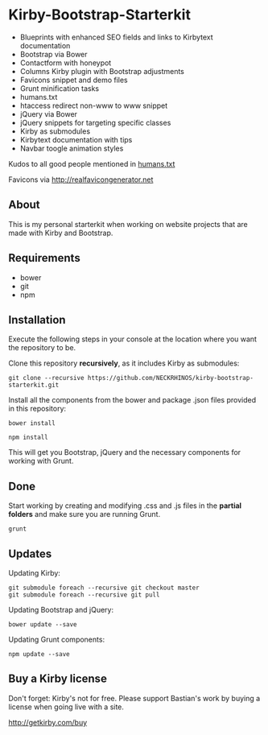 # Kirby-Bootstrap-Starterkit

- Blueprints with enhanced SEO fields and links to Kirbytext documentation
- Bootstrap via Bower
- Contactform with honeypot
- Columns Kirby plugin with Bootstrap adjustments
- Favicons snippet and demo files
- Grunt minification tasks
- humans.txt
- htaccess redirect non-www to www snippet
- jQuery via Bower
- jQuery snippets for targeting specific classes
- Kirby as submodules
- Kirbytext documentation with tips
- Navbar toogle animation styles

Kudos to all good people mentioned in [humans.txt](https://github.com/NECKRHINOS/kirby-bootstrap-starterkit/blob/master/humans.txt)

Favicons via <http://realfavicongenerator.net>

## About

This is my personal starterkit when working on website projects that are made with Kirby and Bootstrap.

## Requirements

- bower
- git
- npm

## Installation

Execute the following steps in your console at the location where you want the repository to be.

Clone this repository **recursively**, as it includes Kirby as submodules:

    git clone --recursive https://github.com/NECKRHINOS/kirby-bootstrap-starterkit.git

Install all the components from the bower and package .json files provided in this repository:

    bower install

    npm install

This will get you Bootstrap, jQuery and the necessary components for working with Grunt.

## Done

Start working by creating and modifying .css and .js files in the **partial folders** and make sure you are running Grunt.

    grunt

## Updates

Updating Kirby:

    git submodule foreach --recursive git checkout master
    git submodule foreach --recursive git pull

Updating Bootstrap and jQuery:

    bower update --save

Updating Grunt components:

    npm update --save

## Buy a Kirby license

Don't forget: Kirby's not for free. Please support Bastian's work by buying a license when going live with a site.

http://getkirby.com/buy
